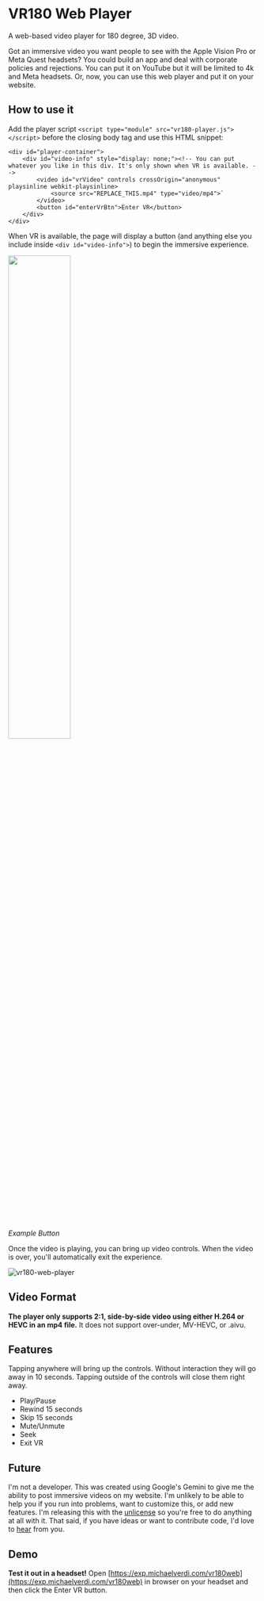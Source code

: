 # VR180 Web Player
A web-based video player for 180 degree, 3D video.

Got an immersive video you want people to see with the Apple Vision Pro or Meta Quest headsets? You could build an app and deal with corporate policies and rejections. You can put it on YouTube but it will be limited to 4k and Meta headsets. Or, now, you can use this web player and put it on your website.

## How to use it
Add the player script `<script type="module" src="vr180-player.js"></script>` before the closing body tag and use this HTML snippet: 
```
<div id="player-container">
	<div id="video-info" style="display: none;"><!-- You can put whatever you like in this div. It's only shown when VR is available. -->
		<video id="vrVideo" controls crossOrigin="anonymous" playsinline webkit-playsinline>
			<source src="REPLACE_THIS.mp4" type="video/mp4">`
		</video>
		<button id="enterVrBtn">Enter VR</button>
	</div>
</div>
```
When VR is available, the page will display a button (and anything else you include inside `<div id="video-info">`) to begin the immersive experience. 

<img src="https://github.com/user-attachments/assets/05db6208-6d42-48fa-a0da-55de41f35e6d" width=50%>

*Example Button*

Once the video is playing, you can bring up video controls. When the video is over, you'll automatically exit the experience.

![vr180-web-player](https://github.com/user-attachments/assets/ac86dba9-add9-462e-9590-26abc5f20912)

## Video Format
**The player only supports 2:1, side-by-side video using either H.264 or HEVC in an mp4 file.** It does not support over-under, MV-HEVC, or .aivu.

## Features
Tapping anywhere will bring up the controls. Without interaction they will go away in 10 seconds. Tapping outside of the controls will close them right away.
- Play/Pause
- Rewind 15 seconds
- Skip 15 seconds
- Mute/Unmute
- Seek
- Exit VR

## Future
I'm not a developer. This was created using Google's Gemini to give me the ability to post immersive videos on my website. I'm unlikely to be able to help you if you run into problems, want to customize this, or add new features. I'm releasing this with the [unlicense](https://unlicense.org/) so you're free to do anything at all with it. That said, if you have ideas or want to contribute code, I'd love to [hear](mailto:hello@michaelverdi.com) from you.

## Demo
**Test it out in a headset!**
Open [https://exp.michaelverdi.com/vr180web](https://exp.michaelverdi.com/vr180web) in browser on your headset and then click the Enter VR button.
